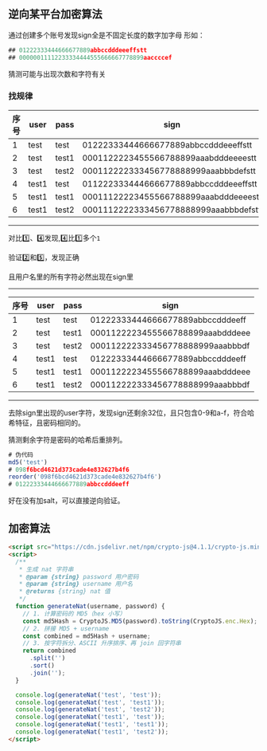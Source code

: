 ## 逆向某平台加密算法
通过创建多个账号发现sign全是不固定长度的数字加字母
形如：
```js
## 01222333444666677889abbccdddeeeffstt
## 00000011112233334444555666667778899aaccccef
```
猜测可能与出现次数和字符有关

### 找规律
序号 | user | pass | sign
--- | --- | --- | --- 
1 | test | test | 01222333444666677889abbccdddeeeffstt
2 | test | test1 | 0001122223455566788899aaabdddeeeestt
3 | test | test2 | 000112222333456778888999aaabbbdefstt
4 | test1 | test | 011222333444666677889abbccdddeeeffstt
5 | test1 | test1 | 00011122223455566788899aaabdddeeeestt
6 | test1 | test2 | 0001112222333456778888999aaabbbdefstt

---

对比1️⃣、4️⃣发现,4️⃣比1️⃣多个`1`

验证2️⃣和5️⃣，发现正确

且用户名里的所有字符必然出现在sign里

---

序号 | user | pass | sign
--- | --- | --- | ---
1 | test | test | 01222333444666677889abbccdddeeff
2 | test | test1 | 0001122223455566788899aaabdddeee
3 | test | test2 | 000112222333456778888999aaabbbdf
4 | test1 | test | 01222333444666677889abbccdddeeff
5 | test1 | test1 | 0001122223455566788899aaabdddeee
6 | test1 | test2 | 000112222333456778888999aaabbbdf

---

去除sign里出现的user字符，发现sign还剩余32位，且只包含0-9和a-f，符合哈希特征，且密码相同的。

猜测剩余字符是密码的哈希后重排列。
```js
# 伪代码
md5('test')
# 098f6bcd4621d373cade4e832627b4f6
reorder('098f6bcd4621d373cade4e832627b4f6')
# 01222333444666677889abbccdddeeff
```
好在没有加salt，可以直接逆向验证。

## 加密算法
```html
<script src="https://cdn.jsdelivr.net/npm/crypto-js@4.1.1/crypto-js.min.js"></script>
<script>
  /**
   * 生成 nat 字符串
   * @param {string} password 用户密码
   * @param {string} username 用户名
   * @returns {string} nat 值
   */
  function generateNat(username, password) {
    // 1. 计算密码的 MD5（hex 小写）
    const md5Hash = CryptoJS.MD5(password).toString(CryptoJS.enc.Hex);
    // 2. 拼接 MD5 + username
    const combined = md5Hash + username;
    // 3. 按字符拆分、ASCII 升序排序、再 join 回字符串
    return combined
      .split('')
      .sort()
      .join('');
  }

  console.log(generateNat('test', 'test'));
  console.log(generateNat('test', 'test1'));
  console.log(generateNat('test', 'test2'));
  console.log(generateNat('test1', 'test'));
  console.log(generateNat('test1', 'test1'));
  console.log(generateNat('test1', 'test2'));
</script>

```
